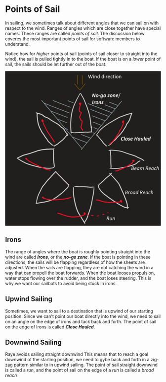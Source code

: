 # Points of Sail

In sailing, we sometimes talk about different angles that we can sail on with respect to the wind.
Ranges of angles which are close together have special names. These ranges are called _points of sail_.
The discussion below coveres the most important points of sail for software members to understand.

Notice how for _higher_ points of sail (points of sail closer to straight into the wind), the sail is pulled tightly
in to the boat. If the boat is on a _lower_ point of sail, the sails should be let further out of the boat.

![image](../../assets/images/sailing/points_of_sail.jpg)

## Irons

The range of angles where the boat is roughly pointing straight into the wind are called _**Irons**_, or the _**no-go zone**_.
If the boat is pointing in these directions, the sails will be flapping regardless of how the sheets are adjusted.
When the sails are flapping, they are not catching the wind in a way that can propell the boat forwards.
When the boat looses propulsion, water stops flowing over the rudder, and the boat loses steering.
This is why we want our sailbots to avoid being stuck in irons.

## Upwind Sailing

Sometimes, we want to sail to a destination that is upwind of our starting position. Since we can't point our boat
directly into the wind, we need to sail on an angle on the edge of irons and tack back and forth. The point of sail
on the edge of Irons is called _**Close Hauled**_.

## Downwind Sailing

Raye avoids sailing straight downwind This means that to reach a goal downwind of the starting position,
we need to gybe back and forth in a zig-zag pattern similar to in upwind sailing. The point of sail straight
downwind is called a _run_, and the point of sail on the edge of a _run_ is called a _broad reach_

